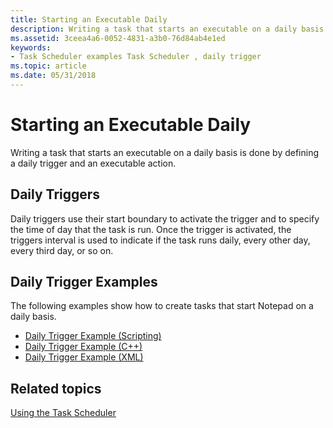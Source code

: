 ```yaml
---
title: Starting an Executable Daily
description: Writing a task that starts an executable on a daily basis is done by defining a daily trigger and an executable action.
ms.assetid: 3ceea4a6-0052-4831-a3b0-76d84ab4e1ed
keywords:
- Task Scheduler examples Task Scheduler , daily trigger
ms.topic: article
ms.date: 05/31/2018
---
```


# Starting an Executable Daily

Writing a task that starts an executable on a daily basis is done by defining a daily trigger and an executable action.

## Daily Triggers

Daily triggers use their start boundary to activate the trigger and to specify the time of day that the task is run. Once the trigger is activated, the triggers interval is used to indicate if the task runs daily, every other day, every third day, or so on.

## Daily Trigger Examples

The following examples show how to create tasks that start Notepad on a daily basis.

-   [Daily Trigger Example (Scripting)](daily-trigger-example--scripting-.md)
-   [Daily Trigger Example (C++)](daily-trigger-example--c---.md)
-   [Daily Trigger Example (XML)](daily-trigger-example--xml-.md)

## Related topics

<dl> <dt>

[Using the Task Scheduler](using-the-task-scheduler.md)
</dt> </dl>

 

 




